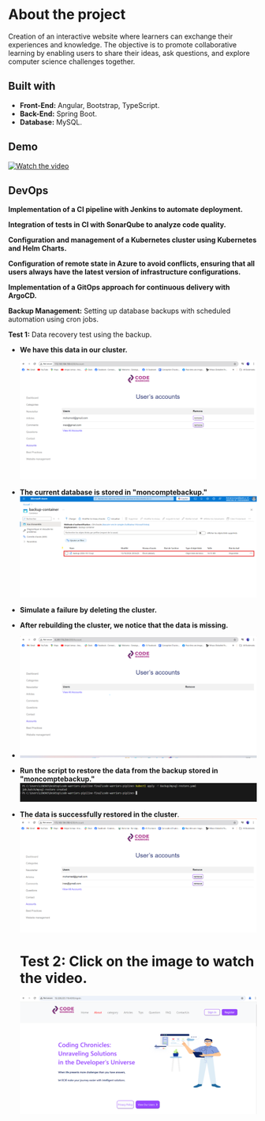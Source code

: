 # About the project
Creation of an interactive website where learners can exchange their experiences and knowledge. The objective is to promote collaborative learning by enabling users to share their ideas, ask questions, and explore computer science challenges together.

## Built with
- **Front-End:** Angular, Bootstrap, TypeScript.
- **Back-End:** Spring Boot.
- **Database:** MySQL.

## Demo
[![Watch the video](https://github.com/EYABA12/code-warriors/blob/master/screenshot.PNG)](https://vimeo.com/manage/videos/943214153/privacy)

## DevOps
**Implementation of a CI pipeline with Jenkins to automate deployment.**

**Integration of tests in CI with SonarQube to analyze code quality.**

**Configuration and management of a Kubernetes cluster using Kubernetes and Helm Charts.**

**Configuration of remote state in Azure to avoid conflicts, ensuring that all users always have the latest version of infrastructure configurations.**

**Implementation of a GitOps approach for continuous delivery with ArgoCD.**

**Backup Management:** Setting up database backups with scheduled automation using cron jobs.

**Test 1:** Data recovery test using the backup.

- **We have this data in our cluster.**
  
  ![Project Architecture](TEST2/1.png)
 - **The current database is stored in "moncomptebackup."**
  ![Project Architecture](TEST2/7.png)

- **Simulate a failure by deleting the cluster.**
 
- **After rebuilding the cluster, we notice that the data is missing.**
- 
  ![Project Architecture](TEST2/3.png) <!-- Replace with the link to your architecture image -->

- **Run the script to restore the data from the backup stored in "moncomptebackup."**
  ![Project Architecture](TEST2/5.png) <!-- Replace with the link to your architecture image -->

- **The data is successfully restored in the cluster**.
  ![Project Architecture](TEST2/6.png) <!-- Replace with the link to your architecture image -->
  # Test 2: **Click on the image to watch the video.**

  [![Watch the video](TEST1/1.png)](https://www.canva.com/design/DAGTuHviHnM/YTkFrU2k5If_ggLOK16vUw/edit?utm_content=DAGTuHviHnM&utm_campaign=designshare&utm_medium=link2&utm_source=sharebutton)

  


         

         

